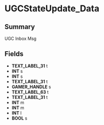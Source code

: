 # UGCStateUpdate_Data

## Summary
UGC Inbox Msg

## Fields
* **TEXT_LABEL_31** t
* **INT** s
* **INT** s
* **TEXT_LABEL_31** t
* **GAMER_HANDLE** s
* **TEXT_LABEL_63** t
* **TEXT_LABEL_31** t
* **INT** m
* **INT** m
* **INT** l
* **BOOL** s